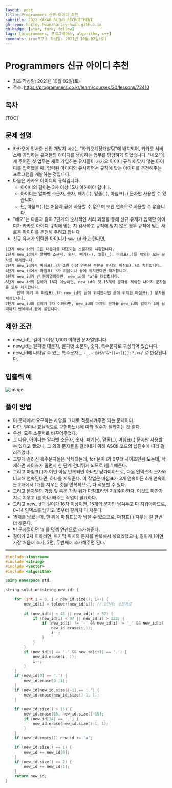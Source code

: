 ```yaml
---
layout: post
title: Programmers 신규 아이디 추천
subtitle: 2021 KAKAO BLIND RECRUITMENT
gh-repo: harley-hwan/harley-hwan.github.io
gh-badge: [star, fork, follow]
tags: [programmers, 프로그래머스, algorithm, c++]
comments: true프프초 작성일: 2021년 10월 02일(토)
---
```


# Programmers 신규 아이디 추천

- 최초 작성일: 2021년 10월 02일(토)
- 주소: https://programmers.co.kr/learn/courses/30/lessons/72410

## 목차

[TOC]

## 문제 설명

- 카카오에 입사한 신입 개발자 `네오`는 "카카오계정개발팀"에 배치되어, 카카오 서비스에 가입하는 유저들의 아이디를 생성하는 업무를 담당하게 되었습니다. "네오"에게 주어진 첫 업무는 새로 가입하는 유저들이 카카오 아이디 규칙에 맞지 않는 아이디를 입력했을 때, 입력된 아이디와 유사하면서 규칙에 맞는 아이디를 추천해주는 프로그램을 개발하는 것입니다.
- 다음은 카카오 아이디의 규칙입니다.
  - 아이디의 길이는 3자 이상 15자 이하여야 합니다.
  - 아이디는 알파벳 소문자, 숫자, 빼기(`-`), 밑줄(`_`), 마침표(`.`) 문자만 사용할 수 있습니다.
  - 단, 마침표(`.`)는 처음과 끝에 사용할 수 없으며 또한 연속으로 사용할 수 없습니다.
- "네오"는 다음과 같이 7단계의 순차적인 처리 과정을 통해 신규 유저가 입력한 아이디가 카카오 아이디 규칙에 맞는 지 검사하고 규칙에 맞지 않은 경우 규칙에 맞는 새로운 아이디를 추천해 주려고 합니다
- 신규 유저가 입력한 아이디가 `new_id` 라고 한다면,

```
1단계 new_id의 모든 대문자를 대응되는 소문자로 치환합니다.
2단계 new_id에서 알파벳 소문자, 숫자, 빼기(-), 밑줄(_), 마침표(.)를 제외한 모든 문자를 제거합니다.
3단계 new_id에서 마침표(.)가 2번 이상 연속된 부분을 하나의 마침표(.)로 치환합니다.
4단계 new_id에서 마침표(.)가 처음이나 끝에 위치한다면 제거합니다.
5단계 new_id가 빈 문자열이라면, new_id에 "a"를 대입합니다.
6단계 new_id의 길이가 16자 이상이면, new_id의 첫 15개의 문자를 제외한 나머지 문자들을 모두 제거합니다.
     만약 제거 후 마침표(.)가 new_id의 끝에 위치한다면 끝에 위치한 마침표(.) 문자를 제거합니다.
7단계 new_id의 길이가 2자 이하라면, new_id의 마지막 문자를 new_id의 길이가 3이 될 때까지 반복해서 끝에 붙입니다.
```

## 제한 조건

- new_id는 길이 1 이상 1,000 이하인 문자열입니다.
- new_id는 알파벳 대문자, 알파벳 소문자, 숫자, 특수문자로 구성되어 있습니다.
- new_id에 나타날 수 있는 특수문자는 `-_.~!@#$%^&*()=+[{]}:?,<>/` 로 한정됩니다.



## 입출력 예

![image](https://user-images.githubusercontent.com/68185569/135711898-2dfb6ba2-5058-4a3d-9c7d-5073fc7bb2c4.png)



## 풀이 방법

- 이 문제에서 요구하는 사항을 그대로 적용시켜주면 되는 문제이다.
- 다만, 얼마나 효율적으로 구현하느냐에 따라 점수가 달라지는 것 같다.
- 우선, 모두 소문자로 바꾸어주었다.
- 그 다음, 아이디는 알파벳 소문자, 숫자, 빼기(-), 밑줄(_), 마침표(.) 문자만 사용할 수 있다고 했으니, 그 외의 문자들을 걸러내기 위해 ASCII 코드의 십진수에 따라 걸러주었다.
- 그렇게 걸러진 특수문자들은 삭제되는데, for 문이 i가 0부터 사이즈만큼 도는데,  삭제하면 사이즈가 줄면서 한 단계 건너뛰게 되므로 i를 1 빼준다.
- 그리고 마침표(.)가 이번 이상 반복되면 하나만 남겨야하므로, 다음 인덱스의 문자와 비교해 연속된다면, 하나를 지워준다. 이 작업은 마침표가 3개 연속이든 4개 연속이든 2개에서 1개를 지우는 것을 반복되므로, 다 적용할 수 있다.
- 그리고 문자열의 가장 앞 혹은 가장 뒤가 마침표라면 지워줘야한다. 이것도 마찬가지로 지우고 i를 하나 빼주는 작업이 필요하다.
- 그리고 new_id의 길이가 16자 이상이면, 15개의 문자만 남겨두고 다 지워야하므로, 0~14 인덱스를 남기고 15부터 끝까지 다 지운다.
- 15개를 남겼는데, 맨 위에 마침표(.)가 남을 수 있으므로, 마침표(.) 지우는 걸 한번 더 해준다.
- 빈 문자열이면 'a'를 덧셈 연산으로 추가해준다.
- 길이가 2자 이하라면, 마지막 위치의 문자를 반복해서 넣으라했으니, 길이가 1이면 가장 처음꺼 추가, 2면, 두번째꺼 추가해주면 된다.

---

```c++
#include <iostream>
#include <string>
#include <vector>
#include <algorithm>

using namespace std;

string solution(string new_id) {
    
    for (int i = 0; i < new_id.size(); i++) {
        new_id[i] = tolower(new_id[i]); // 1단계: 소문자로
        
        if (new_id[i] < 48 || new_id[i] > 57) {
            if (new_id[i] < 97 || new_id[i] > 122) {
                if (new_id[i] != '-' && new_id[i] != '_' && new_id[i] != '.') {
                    new_id.erase(i,1);
                    i--;
                }
            }
        }
        if (new_id[i] == '.' && new_id[i+1] == '.') {
            new_id.erase(i, 1); 
            i--;
        }
    }
    if (new_id[0] == '.') {
        new_id.erase(0 ,1);
    }
    if (new_id[new_id.size()-1] == '.') {
        new_id.erase(new_id.size()-1, 1);
    }
    
    if (new_id.size() > 15) {
        new_id.erase(15, new_id.size()-15);
        if (new_id[14] == '.') {
            new_id.erase(new_id.size()-1, 1);
        }
    }
    if (new_id.empty()) new_id += 'a';
    
    if (new_id.size() == 1) {
        new_id += new_id[0];
    }
    if (new_id.size() == 2) {
        new_id += new_id[1];
    }
    return new_id;
}
```
